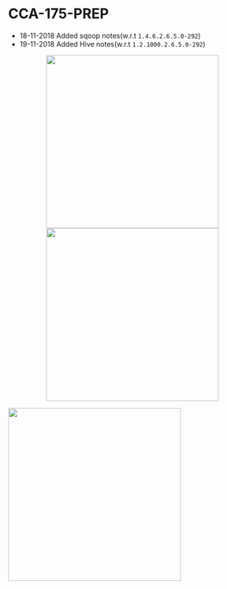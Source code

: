 # CCA-175-PREP

- 18-11-2018 Added sqoop notes(w.r.t `1.4.6.2.6.5.0-292`)
- 19-11-2018 Added Hive notes(w.r.t `1.2.1000.2.6.5.0-292`)

<p align="center">
  <img src="https://github.com/Sailendra-R-D/CCA-175-Prep-Resource/blob/master/python-img.png" width="350">
   <img src="https://github.com/Sailendra-R-D/CCA-175-Prep-Resource/blob/master/scala-img.jpg" width="350">
</p>
<p>
  <img src="https://github.com/Sailendra-R-D/CCA-175-Prep-Resource/blob/master/spark-img.png" width="350" style="float:center;">
</p>

